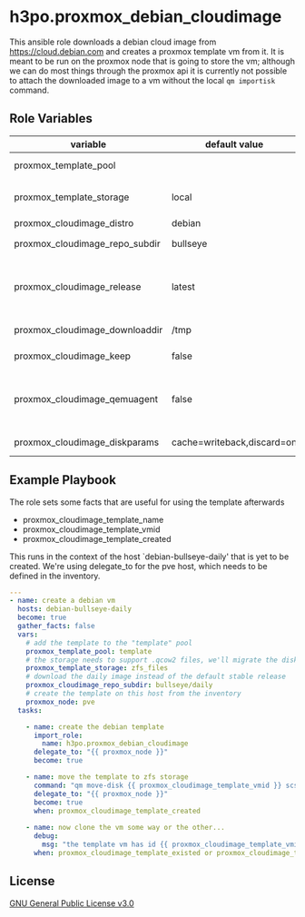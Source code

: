 h3po.proxmox_debian_cloudimage
=========

This ansible role downloads a debian cloud image from https://cloud.debian.com and creates a proxmox template vm from it. It is meant to be run on the proxmox node that is going to store the vm; although we can do most things through the proxmox api it is currently not possible to attach the downloaded image to a vm without the local `qm importisk` command.

Role Variables
--------------

| variable | default value | description/alternatives
| --- | --- | --- |
| proxmox_template_pool | | target pool for the template vm
| proxmox_template_storage | local | a storage pool that allows qcow2/raw image files
| proxmox_cloudimage_distro | debian | ubuntu |
| proxmox_cloudimage_repo_subdir | bullseye | bullseye/daily, buster, buster/daily, ...
| proxmox_cloudimage_release | latest | a specific version such as "20220328-962". the daily repository doesn't keep a very long history
| proxmox_cloudimage_downloaddir | /tmp | directory to store the downloaded file
| proxmox_cloudimage_keep | false | keep the file to avoid repeated downloads
| proxmox_cloudimage_qemuagent | false | install qemu-guest-agent in the image. needs libguestfs-tools installed on the proxmox node
| proxmox_cloudimage_diskparams | cache=writeback,discard=on | optimal settings for thin provisioned zfs
Example Playbook
----------------

The role sets some facts that are useful for using the template afterwards
* proxmox_cloudimage_template_name
* proxmox_cloudimage_template_vmid
* proxmox_cloudimage_template_created

This runs in the context of the host `debian-bullseye-daily' that is yet to be created. We're using delegate_to for the pve host, which needs to be defined in the inventory. 

```yaml
---
- name: create a debian vm
  hosts: debian-bullseye-daily
  become: true
  gather_facts: false
  vars:
    # add the template to the "template" pool
    proxmox_template_pool: template
    # the storage needs to support .qcow2 files, we'll migrate the disk to zfs_volumes afterwards
    proxmox_template_storage: zfs_files
    # download the daily image instead of the default stable release
    proxmox_cloudimage_repo_subdir: bullseye/daily
    # create the template on this host from the inventory
    proxmox_node: pve
  tasks:

    - name: create the debian template
      import_role:
        name: h3po.proxmox_debian_cloudimage
      delegate_to: "{{ proxmox_node }}"
      become: true

    - name: move the template to zfs storage
      command: "qm move-disk {{ proxmox_cloudimage_template_vmid }} scsi0 zfs_volumes -delete 1"
      delegate_to: "{{ proxmox_node }}"
      become: true
      when: proxmox_cloudimage_template_created
  
    - name: now clone the vm some way or the other...
      debug:
        msg: "the template vm has id {{ proxmox_cloudimage_template_vmid }}"
      when: proxmox_cloudimage_template_existed or proxmox_cloudimage_template_created
```

License
-------

[GNU General Public License v3.0](LICENSE)
